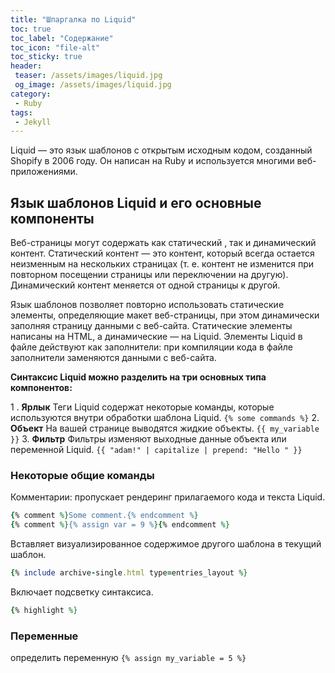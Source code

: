 ```yaml
---
title: "Шпаргалка по Liquid"
toc: true
toc_label: "Содержание"
toc_icon: "file-alt"
toc_sticky: true
header:
 teaser: /assets/images/liquid.jpg
 og_image: /assets/images/liquid.jpg
category:
 - Ruby
tags:
 - Jekyll
---
```


Liquid — это язык шаблонов с открытым исходным кодом, 
созданный Shopify в 2006 году. Он написан на Ruby и используется многими веб-приложениями.

## Язык шаблонов Liquid и его основные компоненты

Веб-страницы могут содержать как статический , так и динамический контент. Статический контент — это контент,
который всегда остается неизменным на нескольких страницах (т. е. контент не изменится при повторном посещении 
страницы или переключении на другую). Динамический контент меняется от одной страницы к другой.

Язык шаблонов позволяет повторно использовать статические элементы, определяющие макет веб-страницы, 
при этом динамически заполняя страницу данными с веб-сайта. Статические элементы написаны на HTML, 
а динамические — на Liquid. Элементы Liquid в файле действуют как заполнители: при компиляции кода
в файле заполнители заменяются данными с веб-сайта.

**Синтаксис Liquid можно разделить на три основных типа компонентов:**

1 . **Ярлык**	Теги Liquid содержат некоторые команды, которые используются внутри обработки шаблона Liquid.	`{% some commands %}`
2. **Объект**	На вашей странице выводятся жидкие объекты.	`{{ my_variable }}`
3. **Фильтр**	Фильтры изменяют выходные данные объекта или переменной Liquid.	`{{ "adam!" | capitalize | prepend: "Hello " }}`

### Некоторые общие команды

Комментарии: пропускает рендеринг прилагаемого кода и текста Liquid.
```ruby
{% comment %}Some comment.{% endcomment %}
{% comment %}{% assign var = 9 %}{% endcomment %}
```

Вставляет визуализированное содержимое другого шаблона в текущий шаблон.
```ruby
{% include archive-single.html type=entries_layout %}
```
Включает подсветку синтаксиса.
```ruby
{% highlight %}
```
### Переменные

определить переменную `{% assign my_variable = 5 %}`
